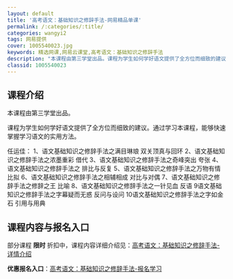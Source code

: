 ```yaml
---
layout: default
title: '高考语文：基础知识之修辞手法-网易精品单课'
permalink: /:categories/:title/
categories: wangyi2
tags: 网易提供
cover: 1005540023.jpg
keywords: 精选网课,网易云课堂,高考语文：基础知识之修辞手法
description: "本课程由第三学堂出品。课程为学生如何学好语文提供了全方位而细致的建议。通过学习本课程，能够快速掌握学习语文的实用方法。任运佳：1、语文基础知识之修辞手法之满目琳琅双关顶真与回环2、语文基础知"
classid: 1005540023
---
```


## 课程介绍

本课程由第三学堂出品。

课程为学生如何学好语文提供了全方位而细致的建议。通过学习本课程，能够快速掌握学习语文的实用方法。

任运佳：
1、语文基础知识之修辞手法之满目琳琅    双关顶真与回环
2、语文基础知识之修辞手法之浓墨重彩    借代
3、语文基础知识之修辞手法之奇峰突出    夸张
4、语文基础知识之修辞手法之    排比与反复
5、语文基础知识之修辞手法之万物有情    比拟
6、语文基础知识之修辞手法之相辅相成    对比与对偶
7、语文基础知识之修辞手法之修辞之王    比喻
8、语文基础知识之修辞手法之一针见血    反语
9语文基础知识之修辞手法之字幕疑而无惑    反问与设问
10语文基础知识之修辞手法之字如金石    引用与用典

## 课程内容与报名入口

部分课程 **限时** 折扣中，课程内容详细介绍见：[高考语文：基础知识之修辞手法-详情介绍](https://study.163.com/course/introduction/1005540023.htm?share=1&shareId=1025206652&utm_campaign=share&utm_medium=iphoneShare&utm_source=&utm_u=1025206652)

**优惠报名入口**：[高考语文：基础知识之修辞手法-报名学习](https://study.163.com/course/introduction/1005540023.htm?share=1&shareId=1025206652&utm_campaign=share&utm_medium=iphoneShare&utm_source=&utm_u=1025206652)

